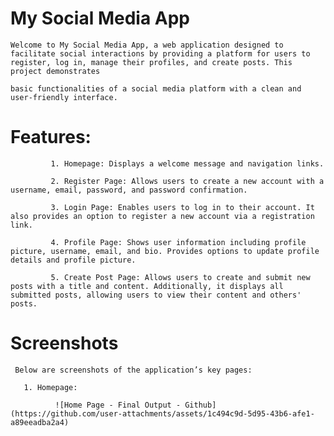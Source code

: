 # My Social Media App

    Welcome to My Social Media App, a web application designed to facilitate social interactions by providing a platform for users to register, log in, manage their profiles, and create posts. This project demonstrates
    
    basic functionalities of a social media platform with a clean and user-friendly interface.

# Features:
    
             1. Homepage: Displays a welcome message and navigation links.
             
             2. Register Page: Allows users to create a new account with a username, email, password, and password confirmation.

             3. Login Page: Enables users to log in to their account. It also provides an option to register a new account via a registration link.

             4. Profile Page: Shows user information including profile picture, username, email, and bio. Provides options to update profile details and profile picture.

             5. Create Post Page: Allows users to create and submit new posts with a title and content. Additionally, it displays all submitted posts, allowing users to view their content and others' posts.

# Screenshots

     Below are screenshots of the application’s key pages:

       1. Homepage:

              ![Home Page - Final Output - Github](https://github.com/user-attachments/assets/1c494c9d-5d95-43b6-afe1-a89eeadba2a4)

    

